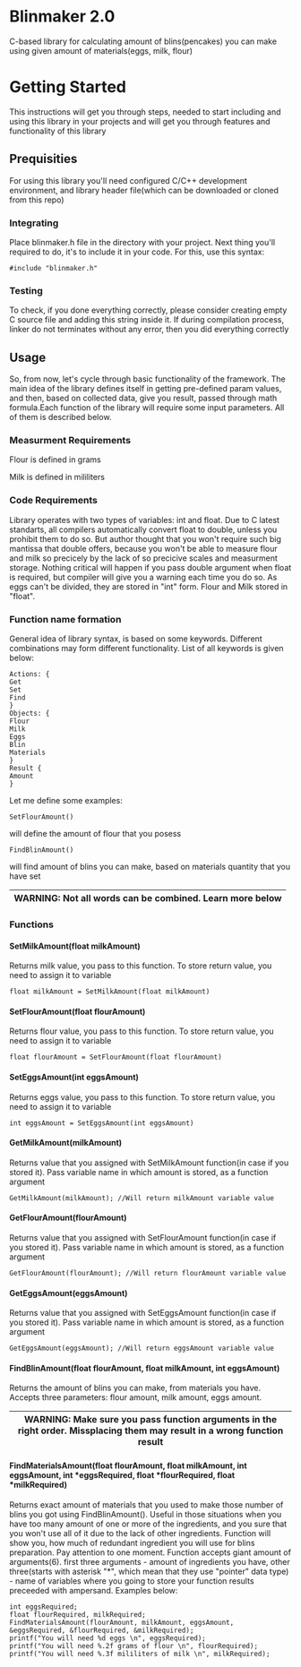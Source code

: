 # Blinmaker 2.0

C-based library for calculating amount of blins(pencakes) you can make using given amount of materials(eggs, milk, flour)

# Getting Started

This instructions will get you through steps, needed to start including and using this library in your projects and will get you through features and functionality of this library

## Prequisities

For using this library you'll need configured C/C++ development environment, and library header file(which can be downloaded or cloned from this repo)

### Integrating
                                                                                                                                                                                                                                             
Place blinmaker.h file in the directory with your project. Next thing you'll required to do, it's to include it in your code. For this, use this syntax:
```
#include "blinmaker.h"
```
### Testing

To check, if you done everything correctly, please consider creating empty C source file and adding this string inside it. If during compilation process, linker do not terminates without any error, then you did everything correctly 

## Usage

So, from now, let's cycle through basic functionality of the framework. The main idea of the library defines itself in getting pre-defined param values, and then, based on collected data, give you result, passed through math formula.Each function of the library will require some input parameters. All of them is described below.

### Measurment Requirements

Flour is defined in grams

Milk is defined in mililiters

### Code Requirements

Library operates with two types of variables: int and float. Due to C latest standarts, all compilers automatically convert float to double, unless you prohibit them to do so. But author thought that you won't require such big mantissa that double offers, because you won't be able to measure flour and milk so precicely by the lack of so precicive scales and measurment storage. Nothing critical will happen if you pass double argument when float is required, but compiler will give you a warning each time you do so. As eggs can't be divided, they are stored in "int" form. Flour and Milk stored in "float".
### Function name formation

General idea of library syntax, is based on some keywords. Different combinations may form different functionality. List of all keywords is given below:
```
Actions: {
Get
Set
Find
}
Objects: {
Flour
Milk
Eggs
Blin
Materials
}
Result {
Amount
}
```
Let me define some examples:
```
SetFlourAmount()
```
will define the amount of flour that you posess
```
FindBlinAmount()
```
will find amount of blins you can make, based on materials quantity that you have set

| WARNING: Not all words can be combined. Learn more below |
| --- |
### Functions
#### SetMilkAmount(float milkAmount)
Returns milk value, you pass to this function. To store return value, you need to assign it to variable
``` 
float milkAmount = SetMilkAmount(float milkAmount)
```
#### SetFlourAmount(float flourAmount)
Returns flour value, you pass to this function. To store return value, you need to assign it to variable
``` 
float flourAmount = SetFlourAmount(float flourAmount)
```
#### SetEggsAmount(int eggsAmount)
Returns eggs value, you pass to this function. To store return value, you need to assign it to variable
``` 
int eggsAmount = SetEggsAmount(int eggsAmount)
```
#### GetMilkAmount(milkAmount)
Returns value that you assigned with SetMilkAmount function(in case if you stored it). Pass variable name in which amount is stored, as a function argument
```
GetMilkAmount(milkAmount); //Will return milkAmount variable value
```
#### GetFlourAmount(flourAmount)
Returns value that you assigned with SetFlourAmount function(in case if you stored it). Pass variable name in which amount is stored, as a function argument
```
GetFlourAmount(flourAmount); //Will return flourAmount variable value
```
#### GetEggsAmount(eggsAmount)
Returns value that you assigned with SetEggsAmount function(in case if you stored it). Pass variable name in which amount is stored, as a function argument
```
GetEggsAmount(eggsAmount); //Will return eggsAmount variable value
```
#### FindBlinAmount(float flourAmount, float milkAmount, int eggsAmount)
Returns the amount of blins you can make, from materials you have. Accepts three parameters: flour amount, milk amount, eggs amount.

| WARNING: Make sure you pass function arguments in the right order. Missplacing them may result in a wrong function result|
| --- |

#### FindMaterialsAmount(float flourAmount, float milkAmount, int eggsAmount, int *eggsRequired, float *flourRequired, float *milkRequired)
Returns exact amount of materials that you used to make those number of blins you got using FindBlinAmount(). Useful in those situations when you have too many amount of one or more of the ingredients, and you sure that you won't use all of it due to the lack of other ingredients. Function will show you, how much of redundant ingredient you will use for blins preparation.
Pay attention to one moment. Function accepts giant amount of arguments(6). first three arguments - amount of ingredients you have, other three(starts with asterisk "*", which mean that they use "pointer" data type) - name of variables where you going to store your function results preceeded with ampersand. Examples below:
```
int eggsRequired;
float flourRequired, milkRequired;
FindMaterialsAmount(flourAmount, milkAmount, eggsAmount, &eggsRequired, &flourRequired, &milkRequired);
printf("You will need %d eggs \n", eggsRequired);
printf("You will need %.2f grams of flour \n", flourRequired);
printf("You will need %.3f mililiters of milk \n", milkRequired);
```
